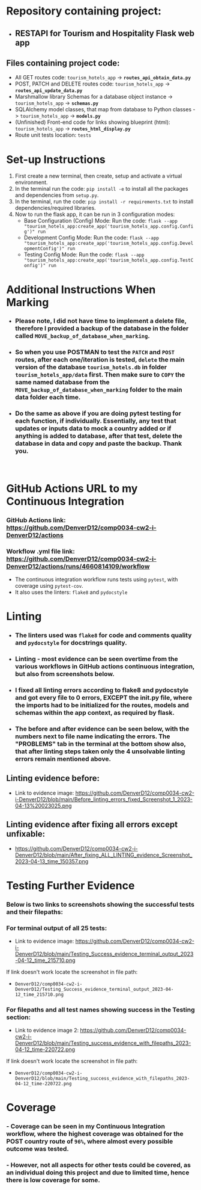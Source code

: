 # **Repository containing project:**
- ## **RESTAPI for Tourism and Hospitality Flask web app**
## **Files containing project code:**
- All GET routes code: `tourism_hotels_app` -> **`routes_api_obtain_data.py`**
- POST, PATCH and DELETE routes code: `tourism_hotels_app` -> **`routes_api_update_data.py`**
- Marshmallow library Schemas for a database object instance -> `tourism_hotels_app` -> **`schemas.py`**
- SQLAlchemy model classes, that map from database to Python classes -> `tourism_hotels_app` -> **`models.py`**
- (Unfinished) Front-end code for links showing blueprint (html): `tourism_hotels_app` -> **`routes_html_display.py`**
- Route unit tests location: `tests`

# **Set-up Instructions**
1. First create a new terminal, then create, setup and activate a virtual environment.
2. In the terminal run the code: `pip install -e` to install all the packages and dependencies from `setup.py`. 
3. In the terminal, run the code: `pip install -r requirements.txt` to install dependencies/required libraries.
4. Now to run the flask app, it can be run in 3 configuration modes:  
   - Base Configuration (Config) Mode: Run the code: `flask --app "tourism_hotels_app:create_app('tourism_hotels_app.config.Config')" run`
   - Development Config Mode: Run the code: `flask --app "tourism_hotels_app:create_app('tourism_hotels_app.config.DevelopmentConfig')" run `
   - Testing Config Mode: Run the code: `flask --app "tourism_hotels_app:create_app('tourism_hotels_app.config.TestConfig')" run`

# **Additional Instructions When Marking**   
- ### **Please note, I did not have time to implement a delete file, therefore I provided a backup of the database in the folder called `MOVE_backup_of_database_when_marking`.**  
- ### **So when you use POSTMAN to test the `PATCH` and `POST` routes, after each one/iteration is tested, `delete` the main version of the database `tourism_hotels.db` in folder `tourism_hotels_app/data` first. Then make sure to `COPY` the same named database from the `MOVE_backup_of_database_when_marking` folder to the main data folder each time.**
- ### **Do the same as above if you are doing pytest testing for each function, if individually. Essentially, any test that updates or inputs data to mock a country added or if anything is added to database, after that test, delete the database in data and copy and paste the backup. Thank you.**

<br/>

# **GitHub Actions URL to my Continuous Integration**
### GitHub Actions link: **https://github.com/DenverD12/comp0034-cw2-i-DenverD12/actions**  
### Workflow .yml file link: **https://github.com/DenverD12/comp0034-cw2-i-DenverD12/actions/runs/4660814109/workflow**
- The continuous integration workflow runs tests using `pytest`, with coverage using `pytest-cov`.  
- It also uses the linters: `flake8` and `pydocstyle`

# **Linting**
- ### The linters used was `flake8` for code and comments quality and `pydocstyle` for docstrings quality.  

- ### Linting - most evidence can be seen overtime from the various workflows in GitHub actions continuous integration, but also from screenshots below.
- ### I fixed all linting errors according to flake8 and pydocstyle and got every file to 0 errors, EXCEPT the __init__.py file, where the imports had to be initialized for the routes, models and schemas within the app context, as required by flask. 
- ### The before and after evidence can be seen below, with the numbers next to file name indicating the errors. The "PROBLEMS" tab in the terminal at the bottom show also, that after linting steps taken only the 4 unsolvable linting errors remain mentioned above.
## **Linting evidence before:**
- Link to evidence image: https://github.com/DenverD12/comp0034-cw2-i-DenverD12/blob/main/Before_linting_errors_fixed_Screenshot_1_2023-04-13%20023025.png

## **Linting evidence after fixing all errors except unfixable:**
- https://github.com/DenverD12/comp0034-cw2-i-DenverD12/blob/main/After_fixing_ALL_LINTING_evidence_Screenshot_2023-04-13_time_150357.png

# **Testing Further Evidence**
### Below is two links to screenshots showing the successful tests and their filepaths:  

### For terminal output of all 25 tests:
- Link to evidence image: https://github.com/DenverD12/comp0034-cw2-i-DenverD12/blob/main/Testing_Success_evidence_terminal_output_2023-04-12_time_215710.png  

If link doesn't work locate the screenshot in file path:
- `DenverD12/comp0034-cw2-i-DenverD12/Testing_Success_evidence_terminal_output_2023-04-12_time_215710.png  ` 
### For filepaths and all test names showing success in the Testing section:  
- Link to evidence image 2: https://github.com/DenverD12/comp0034-cw2-i-DenverD12/blob/main/Testing_success_evidence_with_filepaths_2023-04-12_time-220722.png   

If link doesn't work locate the screenshot in file path:
- `DenverD12/comp0034-cw2-i-DenverD12/blob/main/Testing_success_evidence_with_filepaths_2023-04-12_time-220722.png   `   

# **Coverage**
### - Coverage can be seen in my Continuous Integration workflow, where the highest coverage was obtained for the POST country route of `96%`, where almost every possible outcome was tested. 
### - However, not all aspects for other tests could be covered, as an individual doing this project and due to limited time, hence there is low coverage for some.
